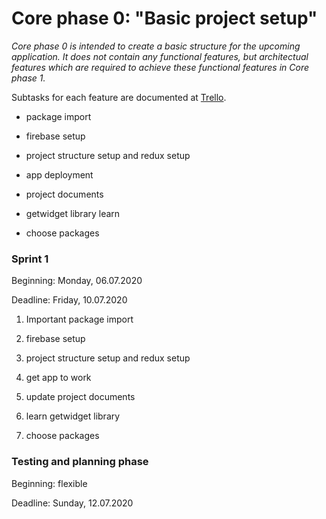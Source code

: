 # Core phase 0: "Basic project setup"



*Core phase 0 is intended to create a basic structure for the upcoming application. It does not contain any functional features, but architectual features which are required to achieve these functional features in Core phase 1.*



Subtasks for each feature are documented at [Trello](https://trello.com/b/QVR689FV/bookery).



- package import

- firebase setup

- project structure setup and redux setup

- app deployment

- project documents

- getwidget library learn

- choose packages



### Sprint 1

Beginning: Monday, 06.07.2020

Deadline: Friday, 10.07.2020

1. Important package import

2. firebase setup

3. project structure setup and redux setup

4. get app to work

5. update project documents

6. learn getwidget library

7. choose packages



### Testing and planning phase

Beginning: flexible

Deadline: Sunday, 12.07.2020


